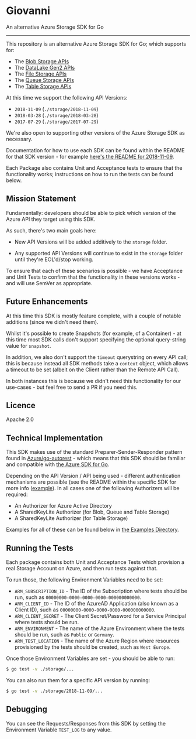 # Giovanni
An alternative Azure Storage SDK for Go

---

This repository is an alternative Azure Storage SDK for Go; which supports for:

- The [Blob Storage APIs](https://docs.microsoft.com/en-us/rest/api/storageservices/blob-service-rest-api)
- The [DataLake Gen2 APIs](https://docs.microsoft.com/en-us/rest/api/storageservices/data-lake-storage-gen2)
- The [File Storage APIs](https://docs.microsoft.com/en-us/rest/api/storageservices/file-service-rest-api)
- The [Queue Storage APIs](https://docs.microsoft.com/en-us/rest/api/storageservices/queue-service-rest-api)
- The [Table Storage APIs](https://docs.microsoft.com/en-us/rest/api/storageservices/table-service-rest-api)

At this time we support the following API Versions:

* `2018-11-09` (`./storage/2018-11-09`)
* `2018-03-28` (`./storage/2018-03-28`)
* `2017-07-29` (`./storage/2017-07-29`)

We're also open to supporting other versions of the Azure Storage SDK as necessary.

Documentation for how to use each SDK can be found within the README for that SDK version - for example [here's the README for 2018-11-09](storage/2018-11-09/README.md).

Each Package also contains Unit and Acceptance tests to ensure that the functionality works; instructions on how to run the tests can be found below.

## Mission Statement

Fundamentally: developers should be able to pick which version of the Azure API they target using this SDK.

As such, there's two main goals here:

* New API Versions will be added additively to the `storage` folder.

* Any supported API Versions will continue to exist in the `storage` folder until they're EOL'd/stop working.

To ensure that each of these scenarios is possible - we have Acceptance and Unit Tests to confirm that the functionality in these versions works - and will use SemVer as appropriate.

## Future Enhancements

At this time this SDK is mostly feature complete, with a couple of notable additions (since we didn't need them).

Whilst it's possible to create Snapshots (for example, of a Container) - at this time most SDK calls don't support specifying the optional query-string value for `snapshot`.

In addition, we also don't support the `timeout` querystring on every API call; this is because instead all SDK methods take a `context` object, which allows a timeout to be set (albeit on the Client rather than the Remote API Call).

In both instances this is because we didn't need this functionality for our use-cases - but feel free to send a PR if you need this.

## Licence

Apache 2.0

## Technical Implementation

This SDK makes use of the standard Preparer-Sender-Responder pattern found in [Azure/go-autorest](https://github.com/Azure/go-autorest) - which means that this SDK should be familiar and compatible with [the Azure SDK for Go](https://github.com/Azure/azure-sdk-for-go).

Depending on the API Version / API being used - different authentication mechanisms are possible (see the README within the specific SDK for more info ([example](XXX)). In all cases one of the following Authorizers will be required:

* An Authorizer for Azure Active Directory
* A SharedKeyLite Authorizer (for Blob, Queue and Table Storage)
* A SharedKeyLite Authorizer (for Table Storage)

Examples for all of these can be found below in [the Examples Directory](examples/).

## Running the Tests

Each package contains both Unit and Acceptance Tests which provision a real Storage Account on Azure, and then run tests against that.

To run those, the following Environment Variables need to be set:

* `ARM_SUBSCRIPTION_ID` - The ID of the Subscription where tests should be run, such as `00000000-0000-0000-0000-000000000000`.
* `ARM_CLIENT_ID` - The ID of the AzureAD Application (also known as a Client ID), such as `00000000-0000-0000-0000-000000000000`.
* `ARM_CLIENT_SECRET` - The Client Secret/Password for a Service Principal where tests should be run.
* `ARM_ENVIRONMENT` - The name of the Azure Environment where the tests should be run, such as `Public` or `Germany`.
* `ARM_TEST_LOCATION` - The name of the Azure Region where resources provisioned by the tests should be created, such as `West Europe`.

Once those Environment Variables are set - you should be able to run:

```bash
$ go test -v ./storage/...
```

You can also run them for a specific API version by running:

```bash
$ go test -v ./storage/2018-11-09/...
```

## Debugging

You can see the Requests/Responses from this SDK by setting the Environment Variable `TEST_LOG` to any value.
